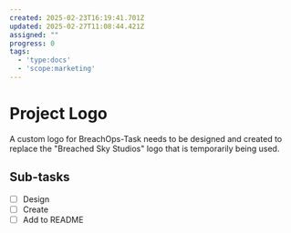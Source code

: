 ```yaml
---
created: 2025-02-23T16:19:41.701Z
updated: 2025-02-27T11:08:44.421Z
assigned: ""
progress: 0
tags:
  - 'type:docs'
  - 'scope:marketing'
---
```


# Project Logo

A custom logo for BreachOps-Task needs to be designed and created to replace the "Breached Sky Studios" logo that is temporarily being used.

## Sub-tasks

- [ ] Design
- [ ] Create
- [ ] Add to README
